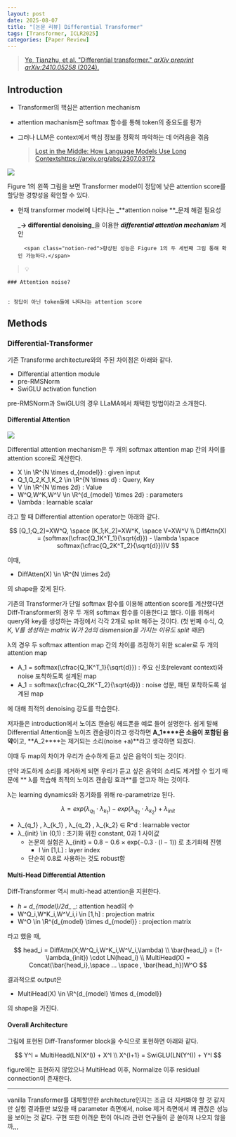 ```yaml
---
layout: post
date: 2025-08-07
title: "[논문 리뷰] Differential Transformer"
tags: [Transformer, ICLR2025]
categories: [Paper Review]
---
```


> [Ye, Tianzhu, et al. "Differential transformer." ](https://arxiv.org/abs/2410.05258)[_arXiv preprint arXiv:2410.05258_](https://arxiv.org/abs/2410.05258)[ (2024).](https://arxiv.org/abs/2410.05258)



## Introduction

- Transformer의 핵심은 attention mechanism
- attention machanism은 softmax 함수를 통해 token의 중요도를 평가
- 그러나 LLM은 context에서 핵심 정보를 정확히 파악하는 데 어려움을 겪음

	> [Lost in the Middle: How Language Models Use Long Contextshttps://arxiv.org/abs/2307.03172](https://arxiv.org/abs/2307.03172)


![](https://prod-files-secure.s3.us-west-2.amazonaws.com/542b861c-36a8-4051-84e5-8804b6728dba/9083ea56-691a-4752-ae26-47f403431ac8/image.png?X-Amz-Algorithm=AWS4-HMAC-SHA256&X-Amz-Content-Sha256=UNSIGNED-PAYLOAD&X-Amz-Credential=ASIAZI2LB466SILJYHDE%2F20250924%2Fus-west-2%2Fs3%2Faws4_request&X-Amz-Date=20250924T200111Z&X-Amz-Expires=3600&X-Amz-Security-Token=IQoJb3JpZ2luX2VjENv%2F%2F%2F%2F%2F%2F%2F%2F%2F%2FwEaCXVzLXdlc3QtMiJGMEQCIFZPLjt6X7fAFyJcLFuuL6YsWg8McwF0oMYl%2FXdAA9rDAiBdepVoMmS36J8lzRXDjeNampZC0uh%2FFnqqW6tXeh%2Fgxir%2FAwhkEAAaDDYzNzQyMzE4MzgwNSIMLXjXKQMaCgQ547NxKtwDBEyQFdrTb8EqRCUHQptoWFz%2FizvWLmYp8kqsVzY34xyaWagmqna3ufu47dqAQ9zlusw9RWxqQ6fISOpIg%2B0Q2c4VHl3osj4jcjq1VbuUMnZFkD5Sf0BhzXYTdteb6saFgLSckmETpCVdf2RCFH3su14OPZcUgIavz1kptRliKmEfrBRiAzZWmMcjMMOZMXAFoVw9WSiLb6P3Op30gxwyrVir9QSdogCB6E1NlI3hfSUfxkewfK9s8O%2FX8Q5uKe3I4nbFQuAFkaRyrXHKC3NRM2C2ooHw9Eu3Ti7TC3bHvDqoDSMox%2BuI5hXEYjG4XQaZVhsLBGpzA3ZL6M1sZmbTvBrzpRpB6LfqjYnZAQMP%2BsnHcsN03z%2BStA%2FpUtZKUvrDs84QVChGhYCP05i68DsF6rp1tNMMs8Z6QF8wQKmcYhYpVtHDiMTWhq6gcCg%2BKYCumWXImrXiFcx0k4rNxlAC5xBO5W2m8oks08hBoSFeJ3uAXyrghC4v%2Bq4410qG17WfJcDH3jp6RPXoSikBW%2FcvNU6xYVEYUQdxHaXY5VqXM0roHmO%2BKYkeJuW8E6JFtLqoTu77iqLRuCTnR389JzI9jV0HSb%2BdF%2B9ooigOyp3Km1STyWfPuWMfnTnlZK4wgv7QxgY6pgFobWy2vzgIEoeKEEnYY19NJJ8dwHcjwlfI%2FGTRvVYzb5CLnZj%2BsnN09FVWmnOVhJMyvUJOgJLYwZ9LBpWqvTEqYyEP9%2Fmq7qeMJklvCYtupOFk%2FsDHO%2Fn3ElO2aPOFoOYi7fwkNXlhQ8xm8HtnhuOWkRDQVOMlHFcw7ODL1OX3DvvVnBeYMLUWoX3k0IftI1PDLPMenJzZ5p8ECcAuFu%2FU1toKMYvS&X-Amz-Signature=f8fda7bcc1af498eb76c11e177eb38b66ca17e393ff3a8998c98381f95b83ed7&X-Amz-SignedHeaders=host&x-amz-checksum-mode=ENABLED&x-id=GetObject)


Figure 1의 왼쪽 그림을 보면 Transformer model이 정답에 낮은 attention score를 할당한 경향성을 확인할 수 있다.

- 현재 transformer model에 나타나는 _**attention noise **_문제 해결 필요성

	_**→ differential denoising**_을 이용한 _**differential attention mechanism**_ 제안


		<span class="notion-red">향상된 성능은 Figure 1의 두 세번째 그림 통해 확인 가능하다.</span>


> 💡 


	### Attention noise?


	: 정답이 아닌 token들에 나타나는 attention score



## Methods



### Differential-Transformer


기존 Transforme architecture와의 주된 차이점은 아래와 같다.

- Differential attention module
- pre-RMSNorm
- SwiGLU activation function

pre-RMSNorm과 SwiGLU의 경우 LLaMA에서 채택한 방법이라고 소개한다.



#### Differential Attention


![](https://prod-files-secure.s3.us-west-2.amazonaws.com/542b861c-36a8-4051-84e5-8804b6728dba/116d70b2-1963-4810-9167-f4c7d8a06e8f/image.png?X-Amz-Algorithm=AWS4-HMAC-SHA256&X-Amz-Content-Sha256=UNSIGNED-PAYLOAD&X-Amz-Credential=ASIAZI2LB466SILJYHDE%2F20250924%2Fus-west-2%2Fs3%2Faws4_request&X-Amz-Date=20250924T200111Z&X-Amz-Expires=3600&X-Amz-Security-Token=IQoJb3JpZ2luX2VjENv%2F%2F%2F%2F%2F%2F%2F%2F%2F%2FwEaCXVzLXdlc3QtMiJGMEQCIFZPLjt6X7fAFyJcLFuuL6YsWg8McwF0oMYl%2FXdAA9rDAiBdepVoMmS36J8lzRXDjeNampZC0uh%2FFnqqW6tXeh%2Fgxir%2FAwhkEAAaDDYzNzQyMzE4MzgwNSIMLXjXKQMaCgQ547NxKtwDBEyQFdrTb8EqRCUHQptoWFz%2FizvWLmYp8kqsVzY34xyaWagmqna3ufu47dqAQ9zlusw9RWxqQ6fISOpIg%2B0Q2c4VHl3osj4jcjq1VbuUMnZFkD5Sf0BhzXYTdteb6saFgLSckmETpCVdf2RCFH3su14OPZcUgIavz1kptRliKmEfrBRiAzZWmMcjMMOZMXAFoVw9WSiLb6P3Op30gxwyrVir9QSdogCB6E1NlI3hfSUfxkewfK9s8O%2FX8Q5uKe3I4nbFQuAFkaRyrXHKC3NRM2C2ooHw9Eu3Ti7TC3bHvDqoDSMox%2BuI5hXEYjG4XQaZVhsLBGpzA3ZL6M1sZmbTvBrzpRpB6LfqjYnZAQMP%2BsnHcsN03z%2BStA%2FpUtZKUvrDs84QVChGhYCP05i68DsF6rp1tNMMs8Z6QF8wQKmcYhYpVtHDiMTWhq6gcCg%2BKYCumWXImrXiFcx0k4rNxlAC5xBO5W2m8oks08hBoSFeJ3uAXyrghC4v%2Bq4410qG17WfJcDH3jp6RPXoSikBW%2FcvNU6xYVEYUQdxHaXY5VqXM0roHmO%2BKYkeJuW8E6JFtLqoTu77iqLRuCTnR389JzI9jV0HSb%2BdF%2B9ooigOyp3Km1STyWfPuWMfnTnlZK4wgv7QxgY6pgFobWy2vzgIEoeKEEnYY19NJJ8dwHcjwlfI%2FGTRvVYzb5CLnZj%2BsnN09FVWmnOVhJMyvUJOgJLYwZ9LBpWqvTEqYyEP9%2Fmq7qeMJklvCYtupOFk%2FsDHO%2Fn3ElO2aPOFoOYi7fwkNXlhQ8xm8HtnhuOWkRDQVOMlHFcw7ODL1OX3DvvVnBeYMLUWoX3k0IftI1PDLPMenJzZ5p8ECcAuFu%2FU1toKMYvS&X-Amz-Signature=5022c7d319ed2feb74f0026937c45537b5d6065b7b0aa7866aa3596471f2f23e&X-Amz-SignedHeaders=host&x-amz-checksum-mode=ENABLED&x-id=GetObject)


Differential attention mechanism은 두 개의 softmax attention map 간의 차이를 attention score로 계산한다.

- X \in \R^{N \times d\_{model}} : given input
- Q\_1,Q\_2,K\_1,K\_2 \in \R^{N \times d} : Query, Key
- V \in \R^{N \times 2d} : Value
- W^Q,W^K,W^V \in \R^{d\_{model} \times 2d} : parameters
- \lambda : learnable scalar

라고 할 때 Differential attention operator는 아래와 같다.


$$
[Q_1;Q_2]=XW^Q, \space [K_1;K_2]=XW^K, \space V=XW^V \\
DiffAttn(X) = (softmax(\cfrac{Q_1K^T_1}{\sqrt{d}}) - \lambda \space softmax(\cfrac{Q_2K^T_2}{\sqrt{d}}))V
$$


이때,

- DiffAtten(X) \in \R^{N \times 2d}

의 shape을 갖게 된다.


기존의 Transformer가 단일 softmax 함수를 이용해 attention score를 계산했다면 Diff-Transformer의 경우 두 개의 softmax 함수를 이용한다고 했다. 이를 위해서 query와 key를 생성하는 과정에서 각각 2개로 split 해주는 것이다. <span class="notion-red">(첫 번째 수식, </span><span class="notion-red">_Q, K, V를 생성하는 matrix W가 2d의 dismension을 가지는 이유도 split 때문_</span><span class="notion-red">)</span>


 λ의 경우 두 softmax attention map 간의 차이를 조정하기 위한 scaler로 두 개의 attention map

- A\_1 = softmax(\cfrac{Q\_1K^T\_1}{\sqrt{d}}) : 주요 신호(relevant context)와 noise 포착하도록 설계된 map
- A\_1 = softmax(\cfrac{Q\_2K^T\_2}{\sqrt{d}}) : noise 성분, 패턴 포착하도록 설계된 map 

에 대해 최적의 denoising 강도를 학습한다.


저자들은 introduction에서 노이즈 캔슬링 헤드폰을 예로 들어 설명한다. 쉽게 말해 Differential Attention을 노이즈 캔슬링이라고 생각하면 **A\_1****은 소음이 포함된 음악**이고, **A\_2****는 제거되는 소리(noise +a)**라고 생각하면 되겠다. 


이때 두 map의 차이가 우리가 순수하게 듣고 싶은 음악이 되는 것이다. 


만약 과도하게 소리를 제거하게 되면 우리가 듣고 싶은 음악의 소리도 제거할 수 있기 때문에 ** λ를 학습해 최적의 노이즈 캔슬링 효과**를 얻고자 하는 것이다.


λ는 learning dynamics와 동기화를 위해 re-parametrize 된다.


$$
\lambda = exp(\lambda_{q_1} \cdot \lambda_{k_1}) - exp(\lambda_{q_2} \cdot \lambda_{k_2}) + \lambda_{init}
$$

- λ\_{q\_1} , λ\_{k\_1} , λ\_{q\_2} , λ\_{k\_2} ∈ R^d : learnable vector
- λ\_{init} \in (0,1) : 초기화 위한 constant, 0과 1 사이값
	- 논문의 실험은 λ\_{init} = 0.8 − 0.6 × exp(−0.3 · (l − 1)) 로 초기화해 진행
		- l \in [1,L] : layer index
	- 단순히 0.8로 사용하는 것도 robust함


#### **Multi-Head Differential Attention**


Diff-Transformer 역시 multi-head attention을 지원한다.

- _h = d\_{model}/2d__ _: attention head의 수
- W^Q\_i,W^K\_i,W^V\_i,i \in [1,h] : projection matrix
- W^O \in \R^{d\_{model} \times d\_{model}} : projection matrix

라고 했을 때,


$$
head_i = DiffAttn(X;W^Q_i,W^K_i,W^V_i,\lambda) \\
\bar{head_i} = (1-\lambda_{init}) \cdot LN(head_i) \\
MultiHead(X) = Concat(\bar{head_i},\space ... \space , \bar{head_h})W^O
$$


결과적으로 output은

- MultiHead(X) \in \R^{d\_{model} \times d\_{model}}

의 shape을 가진다.



#### Overall Architecture


그림에 표현된 Diff-Transformer block을 수식으로 표현하면 아래와 같다.


$$
Y^l = MultiHead(LN(X^l)) + X^l \\
X^{l+1} = SwiGLU(LN(Y^l)) + Y^l
$$


figure에는 표현하지 않았으나 MultiHead 이후, Normalize 이후 residual connection이 존재한다.


---


vanilla Transformer를 대체할만한 architecture인지는 조금 더 지켜봐야 할 것 같지만 실험 결과들만 보았을 때 parameter 측면에서, noise 제거 측면에서 꽤 괜찮은 성능을 보이는 것 같다. 구현 또한 어려운 편이 아니라 관련 연구들이 곧 쏟아져 나오지 않을까,,,

